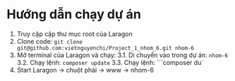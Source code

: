 # Hướng dẫn chạy dự án

1. Truy cập cập thư mục root của Laragon
2. Clone code: ```git clone git@github.com:vietnguyenchi/Project_1_nhom_6.git nhom-6```
3. Mở terminal của Laragon và chạy:
    3.1. Di chuyển vào trong dự án: ```nhom-6```
    3.2. Chạy lệnh: ```composer update```
    3.3. Chạy lệnh: ```composer du`
4. Start Laragon -> chuột phải -> www -> nhom-6
